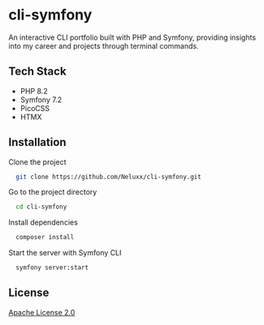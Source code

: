 # cli-symfony
An interactive CLI portfolio built with PHP and Symfony, providing insights into my career and projects through terminal commands.


## Tech Stack

- PHP 8.2
- Symfony 7.2
- PicoCSS
- HTMX


## Installation

Clone the project

```bash
  git clone https://github.com/Neluxx/cli-symfony.git
```

Go to the project directory

```bash
  cd cli-symfony
```

Install dependencies

```bash
  composer install
```

Start the server with Symfony CLI

```bash
  symfony server:start
```


## License

[Apache License 2.0](https://github.com/Neluxx/cli-symfony/blob/main/LICENSE)
